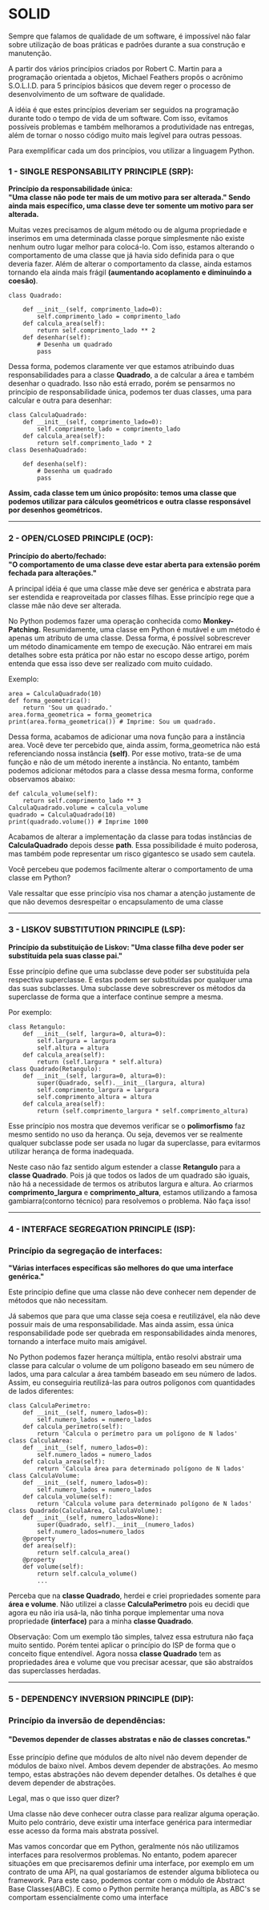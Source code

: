 # SOLID

Sempre que falamos de qualidade de um software, é impossível não falar sobre utilização de boas práticas e padrões
durante a sua construção e manutenção.

A partir dos vários princípios criados por Robert C. Martin para a programação orientada a objetos, Michael Feathers
propôs o acrônimo S.O.L.I.D. para 5 princípios básicos que devem reger o processo de desenvolvimento de um software de
qualidade.

A idéia é que estes princípios deveriam ser seguidos na programação durante todo o tempo de vida de um software. Com
isso, evitamos possíveis problemas e também melhoramos a produtividade nas entregas, além de tornar o nosso código muito
mais legível para outras pessoas.

Para exemplificar cada um dos princípios, vou utilizar a linguagem Python.

### 1 - SINGLE RESPONSABILITY PRINCIPLE (SRP):

<b>
Princípio da responsabilidade única: <br>
"Uma classe não pode ter mais de um motivo para ser alterada."
Sendo ainda mais específico, uma classe deve ter somente um motivo para ser alterada.
</b>

Muitas vezes precisamos de algum método ou de alguma propriedade e inserimos em uma determinada classe porque
simplesmente não existe nenhum outro lugar melhor para colocá-lo. Com isso, estamos alterando o comportamento de uma
classe que já havia sido definida para o que deveria fazer. Além de alterar o comportamento da classe, ainda estamos
tornando ela ainda mais frágil <b>(aumentando acoplamento e diminuindo a coesão)</b>.

```
class Quadrado:
    
    def __init__(self, comprimento_lado=0):
        self.comprimento_lado = comprimento_lado
    def calcula_area(self):
        return self.comprimento_lado ** 2
    def desenhar(self):
        # Desenha um quadrado
        pass
```

Dessa forma, podemos claramente ver que estamos atribuindo duas responsabilidades para a classe <b>Quadrado</b>, a de
calcular
a área e também desenhar o quadrado. Isso não está errado, porém se pensarmos no princípio de responsabilidade única,
podemos ter duas classes, uma para calcular e outra para desenhar:

```
class CalculaQuadrado:
    def __init__(self, comprimento_lado=0):
        self.comprimento_lado = comprimento_lado
    def calcula_area(self):
        return self.comprimento_lado * 2
class DesenhaQuadrado:
    
    def desenha(self):
        # Desenha um quadrado
        pass
```

<b> Assim, cada classe tem um único propósito: temos uma classe que podemos utilizar para cálculos geométricos e outra
classe responsável por desenhos geométricos. </b>

-------

### 2 - OPEN/CLOSED PRINCIPLE (OCP):

<b> Princípio do aberto/fechado: <br>
"O comportamento de uma classe deve estar aberta para extensão porém 
fechada para alterações." </b>


A principal idéia é que uma classe mãe deve ser genérica e abstrata para ser estendida e reaproveitada por classes
filhas. Esse princípio rege que a classe mãe não deve ser alterada.

No Python podemos fazer uma operação conhecida como <b> Monkey-Patching.</b> Resumidamente, uma classe em Python é
mutável e um método é apenas um atributo de uma classe. Dessa forma, é possível sobrescrever um método dinamicamente em
tempo de execução. Não entrarei em mais detalhes sobre esta prática por não estar no escopo desse artigo, porém entenda
que essa isso deve ser realizado com muito cuidado.

Exemplo:

````
area = CalculaQuadrado(10)
def forma_geometrica():
    return 'Sou um quadrado.'
area.forma_geometrica = forma_geometrica
print(area.forma_geometrica()) # Imprime: Sou um quadrado.
````

Dessa forma, acabamos de adicionar uma nova função para a instância area. Você deve ter percebido que, ainda assim,
forma_geometrica não está referenciando nossa instância <b>(self)</b>. Por esse motivo, trata-se de uma função e não de
um
método inerente a instância. No entanto, também podemos adicionar métodos para a classe dessa mesma forma, conforme
observamos abaixo:

```
def calcula_volume(self):
    return self.comprimento_lado ** 3
CalculaQuadrado.volume = calcula_volume
quadrado = CalculaQuadrado(10)
print(quadrado.volume()) # Imprime 1000
```

Acabamos de alterar a implementação da classe para todas instâncias de <b>CalculaQuadrado</b> depois desse <b>path</b>.
Essa
possibilidade é muito poderosa, mas também pode representar um risco gigantesco se usado sem cautela.

Você percebeu que podemos facilmente alterar o comportamento de uma classe em Python?

Vale ressaltar que esse princípio visa nos chamar a atenção justamente de que não devemos desrespeitar o encapsulamento
de uma classe

---

### 3 - LISKOV SUBSTITUTION PRINCIPLE (LSP):

<b>
Princípio da substituição de Liskov: "Uma classe filha deve poder ser substituída pela suas classe pai."
</b>

Esse princípio define que uma subclasse deve poder ser substituída pela respectiva superclasse. E estas podem ser
substituídas por qualquer uma das suas subclasses. Uma subclasse deve sobrescrever os métodos da superclasse de forma
que a interface continue sempre a mesma.

Por exemplo:

```
class Retangulo:
    def __init__(self, largura=0, altura=0):
        self.largura = largura
        self.altura = altura
    def calcula_area(self):
        return (self.largura * self.altura)
class Quadrado(Retangulo):
    def __init__(self, largura=0, altura=0):
        super(Quadrado, self).__init__(largura, altura)
        self.comprimento_largura = largura
        self.comprimento_altura = altura
    def calcula_area(self):
        return (self.comprimento_largura * self.comprimento_altura)
```

Esse princípio nos mostra que devemos verificar se o <b>polimorfismo</b> faz mesmo sentido no uso da herança. Ou seja,
devemos
ver se realmente qualquer subclasse pode ser usada no lugar da superclasse, para evitarmos utilizar herança de forma
inadequada.

Neste caso não faz sentido algum estender a classe <b>Retangulo</b> para a <b>classe Quadrado</b>. Pois já que todos os
lados
de um
quadrado são iguais, não há a necessidade de termos os atributos largura e altura. Ao criarmos <b>
comprimento_largura</b> e
<b>comprimento_altura</b>, estamos utilizando a famosa gambiarra(contorno técnico) para resolvemos o problema. Não faça
isso!

---

### 4 - INTERFACE SEGREGATION PRINCIPLE (ISP):

### Princípio da segregação de interfaces:

<b>
"Várias interfaces específicas são melhores do que uma interface genérica."
</b>

Este princípio define que uma classe não deve conhecer nem depender de métodos que não necessitam.

Já sabemos que para que uma classe seja coesa e reutilizável, ela não deve possuir mais de uma responsabilidade. Mas
ainda assim, essa única responsabilidade pode ser quebrada em responsabilidades ainda menores, tornando a interface
muito mais amigável.

No Python podemos fazer herança múltipla, então resolvi abstrair uma classe para calcular o volume de um polígono
baseado em seu número de lados, uma para calcular a área também baseado em seu número de lados. Assim, eu conseguiria
reutilizá-las para outros polígonos com quantidades de lados diferentes:

```
class CalculaPerimetro:
    def __init__(self, numero_lados=0):
        self.numero_lados = numero_lados
    def calcula_perimetro(self):
        return 'Calcula o perímetro para um polígono de N lados'
class CalculaArea:
    def __init__(self, numero_lados=0):
        self.numero_lados = numero_lados
    def calcula_area(self):
        return 'Calcula área para determinado polígono de N lados'
class CalculaVolume:
    def __init__(self, numero_lados=0):
        self.numero_lados = numero_lados
    def calcula_volume(self):
        return 'Calcula volume para determinado polígono de N lados'
class Quadrado(CalculaArea, CalculaVolume):
    def __init__(self, numero_lados=None):
        super(Quadrado, self).__init__(numero_lados)
        self.numero_lados=numero_lados
    @property
    def area(self):
        return self.calcula_area()
    @property
    def volume(self):
        return self.calcula_volume()
        ...
```

Perceba que na <b>classe Quadrado</b>, herdei e criei propriedades somente para <b>área e volume</b>. Não utilizei a
classe
<b>CalculaPerimetro</b> pois eu decidi que agora eu não iria usá-la, não tinha porque implementar uma nova propriedade
<b>(interface)</b> para a minha <b>classe Quadrado</b>.

Observação: Com um exemplo tão simples, talvez essa estrutura não faça muito sentido. Porém tentei aplicar o princípio
do ISP de forma que o conceito fique entendível. Agora nossa <b>classe Quadrado</b> tem as propriedades área e volume
que vou
precisar acessar, que são abstraídos das superclasses herdadas.

-----

### 5 - DEPENDENCY INVERSION PRINCIPLE (DIP):

### Princípio da inversão de dependências:

#### "Devemos depender de classes abstratas e não de classes concretas."

Esse princípio define que módulos de alto nível não devem depender de módulos de baixo nível. Ambos devem depender de
abstrações. Ao mesmo tempo, estas abstrações não devem depender detalhes. Os detalhes é que devem depender de
abstrações.

Legal, mas o que isso quer dizer?

Uma classe não deve conhecer outra classe para realizar alguma operação. Muito pelo contrário, deve existir uma
interface genérica para intermediar esse acesso da forma mais abstrata possível.

Mas vamos concordar que em Python, geralmente nós não utilizamos interfaces para resolvermos problemas. No entanto,
podem aparecer situações em que precisaremos definir uma interface, por exemplo em um contrato de uma API, na qual
gostaríamos de estender alguma biblioteca ou framework. Para este caso, podemos contar com o módulo de Abstract Base
Classes(ABC). E como o Python permite herança múltipla, as ABC's se comportam essencialmente como uma interface

